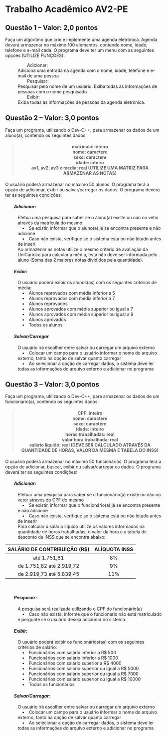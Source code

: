 # Trabalho Acadêmico AV2-PE

<h2>Questão 1 – Valor: 2,0 pontos</h2>
<p>Faça um algoritmo que crie e implemente uma agenda eletrônica. Agenda deverá armazenar no máximo 100 elementos, contendo nome, idade, telefone e e-mail cada. O programa deve ter um menu com as seguintes opções (UTILIZE FUNÇÕES):</p>
<dl>
	<dt>&emsp;&emsp;&emsp;&emsp;&emsp;Adicionar:</dt>
		<dd>Adiciona uma entrada na agenda com o nome, idade, telefone e e-mail de uma pessoa</dd>
	<dt>&emsp;&emsp;&emsp;&emsp;&emsp;Pesquisar:</dt>
		<dd>Pesquisar pelo nome de um usuário. Exiba todas as informações de pessoas com o nome pesquisado</dd>
	<dt>&emsp;&emsp;&emsp;&emsp;&emsp;Exibir:</dt>
		<dd>Exiba todas as informações de pessoas da agenda eletrônica.</dd>
</dl>


<h2>Questão 2 – Valor: 3,0 pontos</h2>
<p>Faça um programa, utilizando o Dev-C++, para armazenar os dados de um aluno(a), contendo os seguintes dados:</p>
<blockquote>
	<h4 align="center">
		matricula: inteiro<br/>
		nome: caractere<br/>
		sexo: caractere<br/>
		idade: inteiro<br/>
		av1, av2, av3 e media: real	(UTILIZE UMA MATRIZ PARA ARMAZENAR AS NOTAS)
	</h4>
</blockquote>

<p>O usuário poderá armazenar no máximo 50 alunos. O programa terá a opção de adicionar, exibir ou salvar/carregar os dados. O programa deverá ter as seguintes condições:</p>

<h4><em>&emsp;&emsp;Adicionar:</em></h4>
<dl>
	<dd>Efetua uma pesquisa para saber se o aluno(a) existe ou não no vetor através da matrícula do mesmo:</dd>
	<dd>&emsp;•&emsp;Se existir, informar que o aluno(a) já se encontra presente e não adicione</dd>
	<dd>&emsp;•&emsp;Caso não exista, verifique se o sistema está ou não lotado antes de inseri</dd>
	<dd>Ao armazenar as notas utilize o mesmo critério de avaliação da UniCarioca para calcular a média, está não deve ser informada pelo aluno (Soma das 2 maiores notas divididos pela quantidade).</dd>
</dl>

<h4><em>&emsp;&emsp;Exibir:</em></h4>
<dl>
	<dd>O usuário poderá exibir os alunos(as) com os seguintes critérios de média:</dd>
	<dd>&emsp;•&emsp;Alunos reprovados com média inferior a 5</dd>
	<dd>&emsp;•&emsp;Alunos reprovados com média inferior a 7</dd>
	<dd>&emsp;•&emsp;Alunos reprovados</dd>
	<dd>&emsp;•&emsp;Alunos aprovados com média superior ou igual a 7</dd>
	<dd>&emsp;•&emsp;Alunos aprovados com média superior ou igual a 9</dd>
	<dd>&emsp;•&emsp;Alunos aprovados</dd>
	<dd>&emsp;•&emsp;Todos os alunos</dd>
</dl>

<h4><em>&emsp;&emsp;Salvar/Carregar</em></h4>
<dl>
	<dd>O usuário irá escolher entre salvar ou carregar um arquivo externo</dd>
	<dd>&emsp;•&emsp;Colocar um campo para o usuário informar o nome do arquivo externo, tanto na opção de salvar quanto carregar</dd>
	<dd>&emsp;•&emsp;Ao selecionar a opção de carregar dados, o sistema deve ler todas as informações do arquivo externo e adicionar no programa</dd>
</dl>


<h2>Questão 3 – Valor: 3,0 pontos</h2>
<p>Faça um programa, utilizando o Dev-C++, para armazenar os dados de um funcionário(a), contendo os seguintes dados:</p>
<blockquote>
	<h4 align="center">
		CPF: inteiro<br/>
		nome: caractere<br/>
		sexo: caractere<br/>
		idade: inteiro<br/>
		horas trabalhadas: real<br/>
		valor hora trabalhada: real<br/>
		salário líquido: real (DEVE SER CALCULADO ATRAVÉS DA QUANTIDADE DE HORAS, VALOR DA MESMA E TABELA DO INSS)
	</h4>
</blockquote>

<p>O usuário poderá armazenar no máximo 50 funcionários. O programa terá a opção de adicionar, buscar, exibir ou salvar/carregar os dados. O programa deverá ter as seguintes condições:</p>

<h4><em>&emsp;&emsp;Adicionar:</em></h4>
<dl>
	<dd>Efetuar uma pesquisa para saber se o funcionário(a) existe ou não no vetor através do CPF do mesmo</dd>
	<dd>&emsp;•&emsp;Se existir, informar que o funcionário(a) já se encontra presente e não adicione</dd>
	<dd>&emsp;•&emsp;Caso não exista, verifique se o sistema está ou não lotado antes de inserir</dd>
	<dd>Para calcular o salário líquido utilize os valores informados na quantidade de horas trabalhadas, o valor da hora e a tabela de desconto de INSS que se encontra abaixo:</dd>
</dl>

SALÁRIO DE CONTRIBUIÇÃO (R$)	    |   ALÍQUOTA INSS
  :---------------------------------: | :-----------------:
até 1.751,81|8%
de 1.751,82 até 2.919,72|9%
de 2.919,73 até 5.839,45|11%

 <br/>
 
<h4><em>&emsp;&emsp;Pesquisar:</em></h4>
<dl>
	<dd>A pesquisa será realizada utilizando o CPF do funcionário(a)</dd>
	<dd>&emsp;•&emsp;Caso não exista, informe que o funcionário não está matriculado e pergunte se o usuário deseja adicionar no sistema.</dd>
</dl>

<h4><em>&emsp;&emsp;Exibir:</em></h4>
<dl>
	<dd>O usuário poderá exibir os funcionários(as) com os seguintes critérios de salário:</dd>
	<dd>&emsp;•&emsp;Funcionários com salário inferior a R$ 500</dd>
	<dd>&emsp;•&emsp;Funcionários com salário inferior a R$ 1000</dd>
	<dd>&emsp;•&emsp;Funcionários com salário superior a R$ 4000</dd>
	<dd>&emsp;•&emsp;Funcionários com salário superior ou igual a R$ 5000</dd>
	<dd>&emsp;•&emsp;Funcionários com salário superior ou igual a R$ 7000</dd>
	<dd>&emsp;•&emsp;Funcionários com salário superior ou igual a R$ 10000</dd>
	<dd>&emsp;•&emsp;Todos os funcionários</dd>
</dl>

<h4><em>&emsp;&emsp;Salvar/Carregar:</em></h4>
<dl>
	<dd>O usuário irá escolher entre salvar ou carregar um arquivo externo</dd>
	<dd>&emsp;•&emsp;Colocar um campo para o usuário informar o nome do arquivo externo, tanto na opção de salvar quanto carregar</dd>
	<dd>&emsp;•&emsp;Ao selecionar a opção de carregar dados, o sistema deve ler todas as informações do arquivo externo e adicionar no programa</dd>
</dl>
